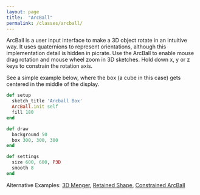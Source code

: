 ```yaml
---
layout: page
title:  "ArcBall"
permalink: /classes/arcball/
---
```


ArcBall is a user input interface to make a 3D object rotate in an intuitive way. It uses quaternions to represent orientations, although this implementation detail is hidden in picrate. Use the ArcBall to enable mouse drag rotation and mouse wheel zoom in 3D sketches. Hold down x, y or z keys to constrain the rotation axis.

See a simple example below, where the box (a cube in this case) gets centered in the middle of the display.

```ruby
def setup
  sketch_title 'Arcball Box'
  ArcBall.init self
  fill 180
end

def draw
  background 50
  box 300, 300, 300
end

def settings
  size 600, 600, P3D
  smooth 8
end
```

Alternative Examples: [3D Menger][menger], [Retained Shape][shape], [Constrained ArcBall][constrain]

[menger]: https://github.com/ruby-processing/picrate-examples/blob/library/vecmath/vec3d/retained_menger.rb
[shape]: https://github.com/ruby-processing/picrate-examples/blob/library/vecmath/arcball/arcball_shape.rb
[constrain]: https://github.com/ruby-processing/picrate-examples/blob/library/vecmath/arcball/constrain.rb
